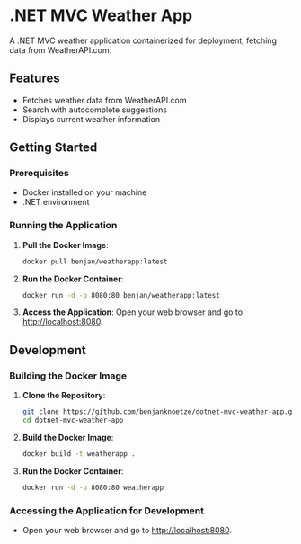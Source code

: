 # .NET MVC Weather App

A .NET MVC weather application containerized for deployment, fetching data from WeatherAPI.com.

## Features
- Fetches weather data from WeatherAPI.com
- Search with autocomplete suggestions
- Displays current weather information

## Getting Started

### Prerequisites
- Docker installed on your machine
- .NET environment

### Running the Application

1. **Pull the Docker Image**:
    ```bash
    docker pull benjan/weatherapp:latest
    ```

2. **Run the Docker Container**:
    ```bash
    docker run -d -p 8080:80 benjan/weatherapp:latest
    ```

3. **Access the Application**:
    Open your web browser and go to [http://localhost:8080](http://localhost:8080).

## Development

### Building the Docker Image

1. **Clone the Repository**:
    ```bash
    git clone https://github.com/benjanknoetze/dotnet-mvc-weather-app.git
    cd dotnet-mvc-weather-app
    ```

2. **Build the Docker Image**:
    ```bash
    docker build -t weatherapp .
    ```

3. **Run the Docker Container**:
    ```bash
    docker run -d -p 8080:80 weatherapp
    ```

### Accessing the Application for Development
- Open your web browser and go to [http://localhost:8080](http://localhost:8080).
